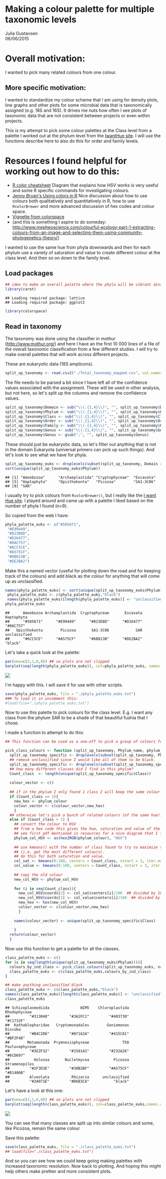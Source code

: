 # Making a colour palette for multiple taxonomic levels
Julia Gustavsen  
06/06/2015  

# Overall motivation:
I wanted to pick many related colours from one colour. 

## More specific motivation: 
I wanted to standardize my colour scheme that I am using for density plots, line graphs and other plots for some microbial data that is taxonomically assigned (e.g. 18S and 16S). It drives me nuts how often I see plots of taxonomic data that are not consistent between projects or even within projects. 

This is my attempt to pick some colour palettes at the Class level from a palette I worked out at the phylum level from the [IwantHue site](http://tools.medialab.sciences-po.fr/iwanthue/). I will use the functions describe here to also do this for order and family levels. 

# Resources I found helpful for working out how to do this:

* [R color cheatsheet](https://www.nceas.ucsb.edu/~frazier/RSpatialGuides/colorPaletteCheatsheet.pdf) Diagram that explains how HSV works is very useful and some R specific commands for investigating colours. 
* [Jenny Bryan's Using colors in R](http://www.stat.ubc.ca/~jenny/STAT545A/block14_colors.html#hexadecimal-rgb-color-specification) Nice discussion about how to use colours both qualitatively and quantitatively in R, how to use `RcolorBrewer` and more advanced discussion of hex codes and colour space. 
* [Vignette from colorspace](http://cran.r-project.org/web/packages/colorspace/vignettes/hcl-colors.pdf) 
* (and this is something I aspire to do someday: http://www.mepheoscience.com/colourful-ecology-part-1-extracting-colours-from-an-image-and-selecting-them-using-community-phylogenetics-theory/)

I wanted to use the same hue from phyla downwards and then for each phylum use a variety of saturation and value to create different colour at the class level. And then so on down to the family level. 


## Load packages

```r
## idea to make an overall palette where the phyla will be vibrant dinstinct colours and then the orders will be distinct colours within that. 
library(caret)
```

```
## Loading required package: lattice
## Loading required package: ggplot2
```

```r
library(colorspace)
```


## Read in taxonomy

The taxonomy was done using the classifier in mothur (http://www.mothur.org/) and here I have an the first 10 000 lines of a file of the overall taxonomic classification from a few different studies. I will try to make overall palettes that will work across different projects. 

These are eukaryotic data (18S amplicons). 

```r
split_up_taxonomy <- read.csv2("./Total_taxonomy_mapped.csv", col.names=c("header_id","otu_number","Domain","Phylum", "Class", "Order", "Family","Genus"))
```

The file needs to be parsed a bit since I have left all of the confidence values associated with the assignment. These will be used in other analysis, but not here, so let's split up the columns and remove the confidence values. 


```r
split_up_taxonomy$Domain <- sub("\\(.{1,4}\\)", "", split_up_taxonomy$Domain)
split_up_taxonomy$Phylum <- sub("\\(.{1,4}\\)", "", split_up_taxonomy$Phylum)
split_up_taxonomy$Class <- sub("\\(.{1,4}\\)", "", split_up_taxonomy$Class)
split_up_taxonomy$Order <- sub("\\(.{1,4}\\)", "", split_up_taxonomy$Order)
split_up_taxonomy$Family <- sub("\\(.{1,4}\\)", "", split_up_taxonomy$Family)
split_up_taxonomy$Genus <- sub("\\(.{1,4}\\)", "", split_up_taxonomy$Genus)
split_up_taxonomy$Genus <- gsub(";", "", split_up_taxonomy$Genus)
```


These should just be eukaryotic data, so let's filter out anything that is not in the domain Eukaryota (universal primers can pick up such things). And let's look to see what we have for phyla. 


```r
split_up_taxonomy_euks <- droplevels(subset(split_up_taxonomy, Domain == "Eukaryota"))
sort(unique(split_up_taxonomy_euks$Phylum))
```

```
## [1] "Amoebozoa"      "Archaeplastida" "Cryptophyceae"  "Excavata"      
## [5] "Haptophyta"     "Opisthokonta"   "Picozoa"        "SA1-3C06"      
## [9] "SAR"
```


I usually try to pick colours from `RcolorBrewer()`, but I really like the [I want Hue site](http://tools.medialab.sciences-po.fr/iwanthue/). I played around and came up with a palette I liked based on the number of phyla I found (n=9).

So copied from the web I have: 

```r
phyla_palette_euks <- c("#585671",
 "#E99449",
 "#023D8D",
 "#D16477",
 "#0AC757",
 "#6CC5CE",
 "#A575CF",
 "#6B813B",
 "#DE2BA2")
```

Make this a named vector (useful for plotting down the road and for keeping track of the colours) and add black as the colour for anything that will come up as unclassified. 


```r
names(phyla_palette_euks) <- sort(unique(split_up_taxonomy_euks$Phylum))
 phyla_palette_euks <- c(phyla_palette_euks,"black")
 names(phyla_palette_euks)[length(phyla_palette_euks)] <- "unclassified"
phyla_palette_euks
```

```
##      Amoebozoa Archaeplastida  Cryptophyceae       Excavata     Haptophyta 
##      "#585671"      "#E99449"      "#023D8D"      "#D16477"      "#0AC757" 
##   Opisthokonta        Picozoa       SA1-3C06            SAR   unclassified 
##      "#6CC5CE"      "#A575CF"      "#6B813B"      "#DE2BA2"        "black"
```

Let's take a quick look at the palette:

```r
par(oma=c(3,1,0,0)) ## so plots are not clipped
barplot(seq(length(phyla_palette_euks)), col=phyla_palette_euks, names.arg=names(phyla_palette_euks), las=2)
```

![](colour_palette_making_files/figure-html/unnamed-chunk-7-1.png) 

I'm happy with this. I will save it for use with other scripts. 

```r
save(phyla_palette_euks, file = "./phyla_palette_euks.txt")
### To load it in uncomment this:
#load(file="./phyla_palette_euks.txt")
```

Now to use this palette to pick colours for the class level. E.g. I want any class from the phylum SAR to be a shade of that beautiful fushia that I chose. 

I made a function to attempt to do this:


```r
## This function can be used as a one-off to pick a group of colours from one phylum that is supplied, or it can be used as a loop to do it a bit more programmatically. 

pick_class_colours <- function (split_up_taxonomy, Phylum_name, phylum_colour) {
  split_up_taxonomy_specific <- droplevels(subset(split_up_taxonomy, Phylum == Phylum_name))
  ## remove unclassified since I would like all of them to be black. 
  split_up_taxonomy_specific <- droplevels(subset(split_up_taxonomy_specific, Class!="unclassified"))
  ## how many different classes did I find in this phylum?
  Count_class  <- length(unique(split_up_taxonomy_specific$Class))
  
  colour_vector <- c()
  
  ## if in the phylum I only found 1 class I will keep the same colour for the class as the phylum. 
  if (Count_class == 1){
    new_hex <- phylum_colour
    colour_vector <- c(colour_vector,new_hex)
    }
  ## otherwise let's pick a bunch of related colours (of the same hue):
  else if (Count_class > 1) {
    ## convert the colour to HSV
    ## from a hex code this gives the hue, saturation and value of the colours.
    ## see first pdf mentioned in resources for a nice diagram that I found helpful for understanding this.
    phylum_col_HSV <- as(hex2RGB(phylum_colour), "HSV")
    
    ## use kmeans() with the number of class found to try to maximize the colour space used 
    ## (i.e. get the most different colours).
    ## do this for both saturation and value. 
    col_sat <- kmeans(0:100, centers = Count_class, nstart = 3, iter.max = 100)
    col_value <- kmeans(0:100, centers = Count_class, nstart = 3, iter.max = 100)
    
    ## copy the old colour
    new_col_HSV <- phylum_col_HSV
    
    for (i in seq(Count_class)){
      new_col_HSV@coords[2] <- col_sat$centers[i]/100  ## divided by 100 because kmeans won't work with 0:1, but does with 0:100
      new_col_HSV@coords[3] <- col_value$centers[i]/100  ## divided by 100 because kmeans won't work with 0:1, but does with 0:100
      new_hex <- hex(new_col_HSV)
      colour_vector <- c(colour_vector,new_hex)
      }
    
    names(colour_vector) <- unique(split_up_taxonomy_specific$Class)
    
    }
  return(colour_vector)
  }
```

Now use this function to get a palette for all the classes. 

```r
class_palette_euks <- c()
for (x in seq(length(unique(split_up_taxonomy_euks$Phylum)))){
  colours_by_ind_class <- pick_class_colours(split_up_taxonomy_euks, names(phyla_palette_euks[x]),phyla_palette_euks[x])
  class_palette_euks <- c(class_palette_euks,colours_by_ind_class)
}

## make anything unclassified black
class_palette_euks <- c(class_palette_euks,"black")
names(class_palette_euks)[length(class_palette_euks)] <- "unclassified"
class_palette_euks
```

```
## Schizoplasmodiida              WIM5    Chloroplastida      Rhodophyceae 
##         "#313040"         "#3A2FC1"         "#403730"         "#C1732F" 
##  Kathablepharidae   Cryptomonadales        Goniomonas           Discoba 
##         "#B4C2D6"         "#07162A"         "#415C81"         "#BF2F48" 
##        Metamonada  Prymnesiophyceae               T58    Pavlovophyceae 
##         "#3E2F32"         "#158141"         "#232A26"         "#6CD697" 
##           Holozoa       Nucletmycea           Picozoa     Stramenopiles 
##         "#2F3D3E"         "#30B2BF"         "#A575CF"         "#81406B" 
##         Alveolata          Rhizaria      unclassified 
##         "#2A071E"         "#D6B3CA"           "black"
```

Let's have a look at this one:

```r
par(oma=c(3,1,0,0)) ## so plots are not clipped
barplot(seq(length(class_palette_euks)), col=class_palette_euks,names.arg=names(class_palette_euks), las=2)
```

![](colour_palette_making_files/figure-html/unnamed-chunk-11-1.png) 
 
You can see that many classes are split up into similar colours and some, like Picozoa, remain the same colour


Save this palette:

```r
save(class_palette_euks, file = "./class_palette_euks.txt")
## load(file="./class_palette_euks.txt")
```

And so you can see how we could keep going making palettes with increased taxonomic resolution. Now back to plotting. And hoping this might help others make prettier and more consistent plots. 
